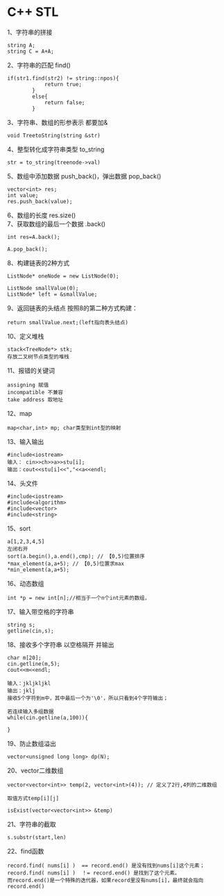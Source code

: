 # C++  STL
1、字符串的拼接 
```
string A;
string C = A+A;
```
2、字符串的匹配 find() 
```
if(str1.find(str2) != string::npos){
            return true;
        }
        else{
            return false;
        }
```
3、字符串、数组的形参表示 都要加&
```
void TreetoString(string &str)
```
4、整型转化成字符串类型 to_string
```
str = to_string(treenode->val)
```
5、数组中添加数据 push_back()，弹出数据 pop_back()
```
vector<int> res;
int value;
res.push_back(value);
```
6、数组的长度 res.size()    
7、获取数组的最后一个数据 .back()
```
int res=A.back();
       
A.pop_back();
```
8、构建链表的2种方式
```
ListNode* oneNode = new ListNode(0);
```
```
ListNode smallValue(0);
ListNode* left = &smallValue;
```
9、返回链表的头结点
按照8的第二种方式构建：
```
return smallValue.next;(left指向表头结点)
```
10、定义堆栈
```
stack<TreeNode*> stk;
存放二叉树节点类型的堆栈
```
11、报错的关键词
```
assigning 赋值
incompatible 不兼容
take address 取地址
```
12、map
```
map<char,int> mp; char类型到int型的映射
```
13、输入输出
```
#include<iostream>
输入： cin>>ch>>a>>stu[i];
输出：cout<<stu[i]<<","<<a<<endl;
```
14、头文件
```
#include<iostream>
#include<algorithm>
#include<vector>
#include<string>
```
15、sort
```
a[1,2,3,4,5]
左闭右开
sort(a.begin(),a.end(),cmp); // 【0,5)位置排序
*max_element(a,a+5); // 【0,5)位置求max
*min_element(a,a+5);
```
16、动态数组
```
int *p = new int[n];//相当于一个n个int元素的数组，
```
17、输入带空格的字符串
```
string s;
getline(cin,s);
```
18、接收多个字符串 以空格隔开 并输出
```
char m[20];
cin.getline(m,5);
cout<<m<<endl;

输入：jkljkljkl
输出：jklj
接收5个字符到m中，其中最后一个为'\0'，所以只看到4个字符输出；

若连续输入多组数据
while(cin.getline(a,100)){
            
}
```
19、防止数组溢出
```
vector<unsigned long long> dp(N);
```
20、vector二维数组
```
vector<vector<int>> temp(2, vector<int>(4)); // 定义了2行,4列的二维数组
 
取值方式temp[i][j]

isExist(vector<vector<int>> &temp)
```
21、字符串的截取
```
s.substr(start,len)
```
22、find函数
```
record.find( nums[i] )  == record.end() 是没有找到nums[i]这个元素；
record.find( nums[i] )  ！= record.end() 是找到了这个元素。
而record.end()是一个特殊的迭代器，如果record里没有nums[i]，最终就会指向record.end()
```
